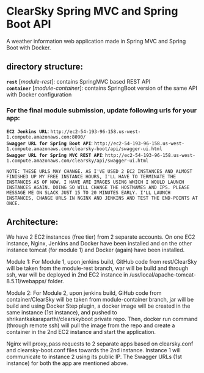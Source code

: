 # ClearSky Spring MVC and Spring Boot API	
A weather information web application made in Spring MVC and Spring Boot with Docker.	

## directory structure:	
**`rest`** [*module-rest*]: contains SpringMVC based REST API	
**`container`** [*module-container*]: contains SpringBoot version of the same API with Docker configuration

### For the final module submission, update following urls for your app:    
**`EC2 Jenkins URL`**: `http://ec2-54-193-96-158.us-west-1.compute.amazonaws.com:8090/`  
**`Swagger URL for Spring Boot API`**: `http://ec2-54-193-96-158.us-west-1.compute.amazonaws.com/clearsky-boot/api/swagger-ui.html`  
**`Swagger URL for Spring MVC REST API`**: `http://ec2-54-193-96-158.us-west-1.compute.amazonaws.com/clearsky/api/swagger-ui.html`  

`NOTE: THESE URLS MAY CHANGE. AS I'VE USED 2 EC2 INSTANCES AND ALMOST FINISHED UP MY FREE INSTANCE HOURS, I'LL HAVE TO TERMINATE THE INSTANCES AS OF NOW. I HAVE AMI IMAGES USING WHICH I WOULD LAUNCH INSTANCES AGAIN. DOING SO WILL CHANGE THE HOSTNAMES AND IPS. PLEASE MESSAGE ME ON SLACK JUST 15 TO 20 MINUTES EARLY. I'LL LAUNCH INSTANCES, CHANGE URLS IN NGINX AND JENKINS AND TEST THE END-POINTS AT ONCE.`

## Architecture:
We have 2 EC2 instances (free tier) from 2 separate accounts. On one EC2 instance, Nginx, Jenkins and Docker have been installed and on the other instance tomcat (for module 1) and Docker (again) have been installed.

Module 1: 
For Module 1, upon jenkins build, GitHub code from rest/ClearSky will be taken from the module-rest branch, war will be build and through ssh, war will be deployed in 2nd EC2 instance in /usr/local/apache-tomcat-8.5.11/webapps/ folder.

Module 2: 
For Module 2, upon jenkins build, GiHub code from container/ClearSky will be taken from module-container branch, jar will be build and using Docker Step plugin, a docker image will be created in the same instance (1st instance), and pushed to shrikantkakaraparthi/clearskyboot private repo. Then, docker run command (through remote ssh) will pull the image from the repo and create a container in the 2nd EC2 instance and start the application.

Nginx will proxy_pass requests to 2 separate apps based on clearsky.conf and clearsky-boot.conf files towards the 2nd instance. Instance 1 will communicate to instance 2 using its public IP. The Swagger URLs (1st instance) for both the app are mentioned above. 